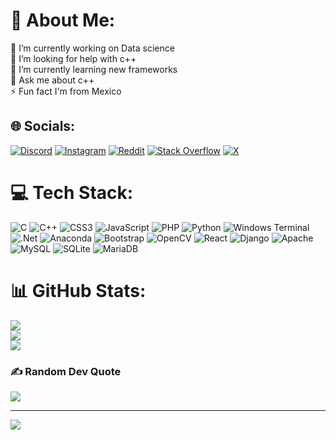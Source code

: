 # 💫 About Me:
🔭 I’m currently working on Data science<br>🤝 I’m looking for help with c++<br>🌱 I’m currently learning new frameworks<br>💬 Ask me about c++<br>⚡ Fun fact I'm from Mexico


## 🌐 Socials:
[![Discord](https://img.shields.io/badge/Discord-%237289DA.svg?logo=discord&logoColor=white)](https://discord.gg/https://discord.gg/mexicodev) [![Instagram](https://img.shields.io/badge/Instagram-%23E4405F.svg?logo=Instagram&logoColor=white)](https://instagram.com/its.al0oo) [![Reddit](https://img.shields.io/badge/Reddit-%23FF4500.svg?logo=Reddit&logoColor=white)](https://reddit.com/user/Brilliant_Loss_3042) [![Stack Overflow](https://img.shields.io/badge/-Stackoverflow-FE7A16?logo=stack-overflow&logoColor=white)](https://stackoverflow.com/users/25772338/spooky) [![X](https://img.shields.io/badge/X-black.svg?logo=X&logoColor=white)](https://x.com/@Spookyyyy17) 

# 💻 Tech Stack:
![C](https://img.shields.io/badge/c-%2300599C.svg?style=for-the-badge&logo=c&logoColor=white) ![C++](https://img.shields.io/badge/c++-%2300599C.svg?style=for-the-badge&logo=c%2B%2B&logoColor=white) ![CSS3](https://img.shields.io/badge/css3-%231572B6.svg?style=for-the-badge&logo=css3&logoColor=white) ![JavaScript](https://img.shields.io/badge/javascript-%23323330.svg?style=for-the-badge&logo=javascript&logoColor=%23F7DF1E) ![PHP](https://img.shields.io/badge/php-%23777BB4.svg?style=for-the-badge&logo=php&logoColor=white) ![Python](https://img.shields.io/badge/python-3670A0?style=for-the-badge&logo=python&logoColor=ffdd54) ![Windows Terminal](https://img.shields.io/badge/Windows%20Terminal-%234D4D4D.svg?style=for-the-badge&logo=windows-terminal&logoColor=white) ![.Net](https://img.shields.io/badge/.NET-5C2D91?style=for-the-badge&logo=.net&logoColor=white) ![Anaconda](https://img.shields.io/badge/Anaconda-%2344A833.svg?style=for-the-badge&logo=anaconda&logoColor=white) ![Bootstrap](https://img.shields.io/badge/bootstrap-%238511FA.svg?style=for-the-badge&logo=bootstrap&logoColor=white) ![OpenCV](https://img.shields.io/badge/opencv-%23white.svg?style=for-the-badge&logo=opencv&logoColor=white) ![React](https://img.shields.io/badge/react-%2320232a.svg?style=for-the-badge&logo=react&logoColor=%2361DAFB) ![Django](https://img.shields.io/badge/django-%23092E20.svg?style=for-the-badge&logo=django&logoColor=white) ![Apache](https://img.shields.io/badge/apache-%23D42029.svg?style=for-the-badge&logo=apache&logoColor=white) ![MySQL](https://img.shields.io/badge/mysql-4479A1.svg?style=for-the-badge&logo=mysql&logoColor=white) ![SQLite](https://img.shields.io/badge/sqlite-%2307405e.svg?style=for-the-badge&logo=sqlite&logoColor=white) ![MariaDB](https://img.shields.io/badge/MariaDB-003545?style=for-the-badge&logo=mariadb&logoColor=white)
# 📊 GitHub Stats:
![](https://github-readme-stats.vercel.app/api?username=spooky1703&theme=react&hide_border=false&include_all_commits=false&count_private=false)<br/>
![](https://github-readme-streak-stats.herokuapp.com/?user=spooky1703&theme=react&hide_border=false)<br/>
![](https://github-readme-stats.vercel.app/api/top-langs/?username=spooky1703&theme=react&hide_border=false&include_all_commits=false&count_private=false&layout=compact)

### ✍️ Random Dev Quote
![](https://quotes-github-readme.vercel.app/api?type=horizontal&theme=radical)

---
[![](https://visitcount.itsvg.in/api?id=spooky1703&icon=0&color=0)](https://visitcount.itsvg.in)

<!-- Proudly created with GPRM ( https://gprm.itsvg.in ) -->
